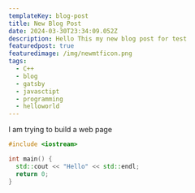 ```yaml
---
templateKey: blog-post
title: New Blog Post
date: 2024-03-30T23:34:09.052Z
description: Hello This my new blog post for test
featuredpost: true
featuredimage: /img/newmtficon.png
tags:
  - C++
  - blog
  - gatsby
  - javasctipt
  - programming
  - helloworld
---
```

I﻿ am trying to build a web page

```cpp
#include <iostream>

int main() {
  std::cout << "Hello" << std::endl;
  return 0;
}
```